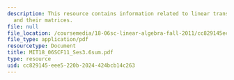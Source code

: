 ```yaml
---
description: This resource contains information related to linear transformations
  and their matrices.
file: null
file_location: /coursemedia/18-06sc-linear-algebra-fall-2011/cc829145eee5220b2024424bcb14c263_MIT18_06SCF11_Ses3.6sum.pdf
file_type: application/pdf
resourcetype: Document
title: MIT18_06SCF11_Ses3.6sum.pdf
type: resource
uid: cc829145-eee5-220b-2024-424bcb14c263
---
```

